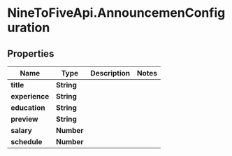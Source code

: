 # NineToFiveApi.AnnouncemenConfiguration

## Properties
Name | Type | Description | Notes
------------ | ------------- | ------------- | -------------
**title** | **String** |  | 
**experience** | **String** |  | 
**education** | **String** |  | 
**preview** | **String** |  | 
**salary** | **Number** |  | 
**schedule** | **Number** |  | 


